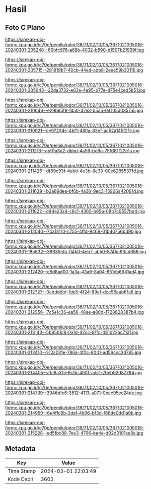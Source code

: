 # Hasil

## Foto C Plano

https://sirekap-obj-formc.kpu.go.id/c70e/pemilu/pdpr/36/71/02/10/05/3671021005016-20240301-205248--60bfc976-a68b-4032-b590-b1907b21939f.jpg

https://sirekap-obj-formc.kpu.go.id/c70e/pemilu/pdpr/36/71/02/10/05/3671021005016-20240301-205715--281819b7-40cb-44ed-abb8-2eee59b30119.jpg

https://sirekap-obj-formc.kpu.go.id/c70e/pemilu/pdpr/36/71/02/10/05/3671021005016-20240301-205943--22da3732-e83a-4e95-b77e-d75e4ced5b51.jpg

https://sirekap-obj-formc.kpu.go.id/c70e/pemilu/pdpr/36/71/02/10/05/3671021005016-20240301-210646--e29b95f9-f4a0-47e3-b5a5-04105d0357a5.jpg

https://sirekap-obj-formc.kpu.go.id/c70e/pemilu/pdpr/36/71/02/10/05/3671021005016-20240301-210921--ce97234e-4bf1-480a-83ef-ac52a145f21e.jpg

https://sirekap-obj-formc.kpu.go.id/c70e/pemilu/pdpr/36/71/02/10/05/3671021005016-20240301-211216--ab91a3d2-dbbd-4a56-bd9a-75f681f22e1a.jpg

https://sirekap-obj-formc.kpu.go.id/c70e/pemilu/pdpr/36/71/02/10/05/3671021005016-20240301-211426--df89c93f-4ebd-4e3b-8e33-00e62855371d.jpg

https://sirekap-obj-formc.kpu.go.id/c70e/pemilu/pdpr/36/71/02/10/05/3671021005016-20240301-211639--b3a69dee-bf6b-4a36-9ec3-15906a42091d.jpg

https://sirekap-obj-formc.kpu.go.id/c70e/pemilu/pdpr/36/71/02/10/05/3671021005016-20240301-211822--d44e23a4-c6c1-4360-b65a-08b7c9557bd4.jpg

https://sirekap-obj-formc.kpu.go.id/c70e/pemilu/pdpr/36/71/02/10/05/3671021005016-20240301-212040--74a18110-c755-4ffd-9468-01b40756b390.jpg

https://sirekap-obj-formc.kpu.go.id/c70e/pemilu/pdpr/36/71/02/10/05/3671021005016-20240301-185632--386355fb-04b0-4eb7-ab50-8745c93cd688.jpg

https://sirekap-obj-formc.kpu.go.id/c70e/pemilu/pdpr/36/71/02/10/05/3671021005016-20240301-212420--c8d8ad00-1a3a-43a9-8a04-851cb6941ad4.jpg

https://sirekap-obj-formc.kpu.go.id/c70e/pemilu/pdpr/36/71/02/10/05/3671021005016-20240301-212727--0cddddbf-1de5-4f24-89ef-dce56eab61e8.jpg

https://sirekap-obj-formc.kpu.go.id/c70e/pemilu/pdpr/36/71/02/10/05/3671021005016-20240301-212956--7c5e1c36-ea56-48ee-a80d-1728828387b4.jpg

https://sirekap-obj-formc.kpu.go.id/c70e/pemilu/pdpr/36/71/02/10/05/3671021005016-20240301-213143--5b95b1c8-0a1d-42cc-91fc-481b22ac713f.jpg

https://sirekap-obj-formc.kpu.go.id/c70e/pemilu/pdpr/36/71/02/10/05/3671021005016-20240301-213410--512a231e-786a-4f0c-8041-ad56ccc3d765.jpg

https://sirekap-obj-formc.kpu.go.id/c70e/pemilu/pdpr/36/71/02/10/05/3671021005016-20240301-214405--a1c9c315-9c1b-4901-adc1-20eb92d87784.jpg

https://sirekap-obj-formc.kpu.go.id/c70e/pemilu/pdpr/36/71/02/10/05/3671021005016-20240301-214739--3946dfc6-3512-4113-a071-0bcc95ec24de.jpg

https://sirekap-obj-formc.kpu.go.id/c70e/pemilu/pdpr/36/71/02/10/05/3671021005016-20240301-214950--6e4ffc9b-3daf-4b06-bf3d-f88de0dd1a0b.jpg

https://sirekap-obj-formc.kpu.go.id/c70e/pemilu/pdpr/36/71/02/10/05/3671021005016-20240301-215228--ed5fbc88-7ee3-4796-ba4e-d02d3101ea8e.jpg


## Metadata

| Key        | Value               |
| ---------- | ------------------- |
| Time Stamp | 2024-03-01 22:03:49 |
| Kode Dapil | 3603                |




